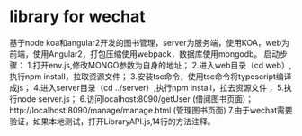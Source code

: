 # library for wechat
基于node koa和angular2开发的图书管理，server为服务端，使用KOA，web为前端，使用Angular2，打包压缩使用webpack，数据库使用mongodb。
启动步骤：
1.打开env.js,修改MONGO参数为自身的地址；
2.进入web目录（cd web）,执行npm install，拉取资源文件；
3.安装tsc命令，使用tsc命令将typescript编译成js；
4.进入server目录（cd ../server）,执行npm install，拉去资源文件；
5.执行node server.js；
6.访问localhost:8090/getUser  (借阅图书页面)；http://localhost:8090/manage/manage.html  (管理图书页面)
7.由于wechat需要验证，如果本地测试，打开LibraryAPI.js,14行的方法注释。